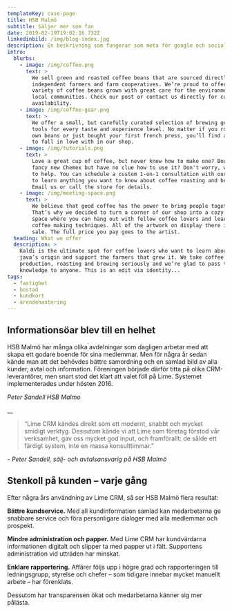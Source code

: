 ```yaml
---
templateKey: case-page
title: HSB Malmö
subtitle: Säljer mer som fan
date: 2019-02-19T19:02:16.732Z
linkedinbild: /img/blog-index.jpg
description: En beskrivning som fungerar som meta för google och sociala medier bla
intro:
  blurbs:
    - image: /img/coffee.png
      text: >
        We sell green and roasted coffee beans that are sourced directly from
        independent farmers and farm cooperatives. We’re proud to offer a
        variety of coffee beans grown with great care for the environment and
        local communities. Check our post or contact us directly for current
        availability.
    - image: /img/coffee-gear.png
      text: >
        We offer a small, but carefully curated selection of brewing gear and
        tools for every taste and experience level. No matter if you roast your
        own beans or just bought your first french press, you’ll find a gadget
        to fall in love with in our shop.
    - image: /img/tutorials.png
      text: >
        Love a great cup of coffee, but never knew how to make one? Bought a
        fancy new Chemex but have no clue how to use it? Don't worry, we’re here
        to help. You can schedule a custom 1-on-1 consultation with our baristas
        to learn anything you want to know about coffee roasting and brewing.
        Email us or call the store for details.
    - image: /img/meeting-space.png
      text: >
        We believe that good coffee has the power to bring people together.
        That’s why we decided to turn a corner of our shop into a cozy meeting
        space where you can hang out with fellow coffee lovers and learn about
        coffee making techniques. All of the artwork on display there is for
        sale. The full price you pay goes to the artist.
  heading: What we offer
  description: >
    Kaldi is the ultimate spot for coffee lovers who want to learn about their
    java’s origin and support the farmers that grew it. We take coffee
    production, roasting and brewing seriously and we’re glad to pass that
    knowledge to anyone. This is an edit via identity...
tags:
  - fastighet
  - bostad
  - kundkort
  - ärendehantering
---
```

## Informationsöar blev till en helhet
HSB Malmö har många olika avdelningar som dagligen arbetar med att skapa ett godare boende för sina medlemmar. Men för några år sedan kände man att det behövdes bättre samordning och en samlad bild av alla kunder, avtal och information. Föreningen började därför titta på olika CRM-leverantörer, men snart stod det klart att valet föll på Lime. Systemet implementerades under hösten 2016.

_Peter Sandell HSB Malmo_

__

> “Lime CRM kändes direkt som ett modernt, snabbt och mycket smidigt verktyg. Dessutom kände vi att Lime som företag förstod vår verksamhet, gav oss mycket god input, och framförallt: de sålde ett färdigt system, inte en massa konsulttimmar.”

_\- Peter Sandell, sälj- och avtalsansvarig på HSB Malmö_

## Stenkoll på kunden – varje gång

Efter några års användning av Lime CRM, så ser HSB Malmö flera resultat:

**Bättre kundservice.** Med all kundinformation samlad kan medarbetarna ge snabbare service och föra personligare dialoger med alla medlemmar och prospekt.

**Mindre administration och papper.** Med Lime CRM har kundvärdarna informationen digitalt och slipper ta med papper ut i fält. Supportens administration vid utträden har minskat.

**Enklare rapportering.** Affärer följs upp i högre grad och rapporteringen till ledningsgrupp, styrelse och chefer – som tidigare innebar mycket manuellt arbete – har förenklats.

Dessutom har transparensen ökat och medarbetarna känner sig mer pålästa.
